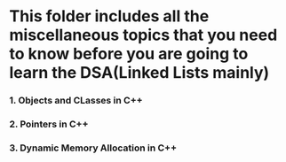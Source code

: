 # This folder includes all the miscellaneous topics that you need to know before you are going to learn the DSA(Linked Lists mainly)

### 1. Objects and CLasses in C++
### 2. Pointers in C++
### 3. Dynamic Memory Allocation in C++
